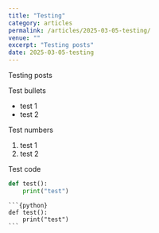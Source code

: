 ```yaml
---
title: "Testing"
category: articles
permalink: /articles/2025-03-05-testing/
venue: ""
excerpt: "Testing posts"
date: 2025-03-05-testing
---
```


Testing posts

Test bullets

- test 1
- test 2

Test numbers

1. test 1
2. test 2

Test code

```python
def test():
    print("test")
```

````
```{python}
def test():
    print("test")
```
````


